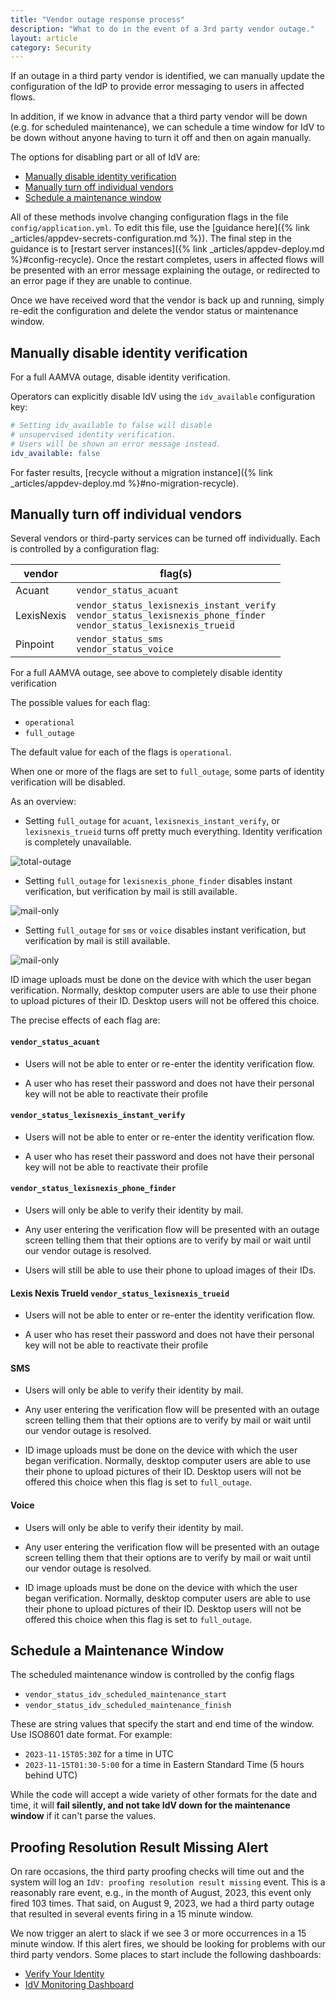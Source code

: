 ```yaml
---
title: "Vendor outage response process"
description: "What to do in the event of a 3rd party vendor outage."
layout: article
category: Security
---
```


If an outage in a third party vendor is identified, we can manually
update the configuration of the IdP to provide error messaging to
users in affected flows.

In addition, if we know in advance that a third party vendor will be
down (e.g. for scheduled maintenance), we can schedule a time window
for IdV to be down without anyone having to turn it off and then on
again manually.

The options for disabling part or all of IdV are:

* [Manually disable identity verification](#manually-disable-identity-verification)
* [Manually turn off individual vendors](#manually-turn-off-individual-vendors)
* [Schedule a maintenance window](#schedule-a-maintenance-window)

All of these methods involve changing configuration flags in the file
`config/application.yml`. To edit this file, use the [guidance
here]({% link _articles/appdev-secrets-configuration.md %}).  The
final step in the guidance is to [restart server instances]({% link
_articles/appdev-deploy.md %}#config-recycle). Once the restart completes, users in
affected flows will be presented with an error message explaining the
outage, or redirected to an error page if they are unable to continue.

Once we have received word that the vendor is back up and running,
simply re-edit the configuration and delete the vendor status or
maintenance window.

## Manually disable identity verification

For a full AAMVA outage, disable identity verification.

Operators can explicitly disable IdV using the `idv_available` configuration key:

```yaml
# Setting idv_available to false will disable
# unsupervised identity verification.
# Users will be shown an error message instead.
idv_available: false
```
For faster results, [recycle without a migration instance]({% link _articles/appdev-deploy.md %}#no-migration-recycle).

## Manually turn off individual vendors

Several vendors or third-party services can be turned off
individually. Each is controlled by a configuration flag:

| vendor | flag(s) |
|---------|------|
| Acuant  | `vendor_status_acuant` |
| LexisNexis| `vendor_status_lexisnexis_instant_verify` <br> `vendor_status_lexisnexis_phone_finder` <br> `vendor_status_lexisnexis_trueid` |
| Pinpoint | `vendor_status_sms` <br> `vendor_status_voice` |

For a full AAMVA outage, see above to completely disable identity verification

The possible values for each flag:

- `operational`
- `full_outage`

The default value for each of the flags is `operational`.

When one or more of the flags are set to `full_outage`, some parts of
identity verification will be disabled.

As an overview:

- Setting `full_outage` for `acuant`, `lexisnexis_instant_verify`, or
  `lexisnexis_trueid` turns off pretty much everything. Identity verification
  is completely unavailable.

![total-outage](https://github.com/18F/identity-handbook/assets/101212334/710b6e6f-e111-4acb-b568-b234efa03c74)

- Setting `full_outage` for `lexisnexis_phone_finder` disables instant
  verification, but verification by mail is still available.

![mail-only](https://github.com/18F/identity-handbook/assets/101212334/3785cf49-a813-4774-ab50-2afe36549c11)

- Setting `full_outage` for `sms` or `voice` disables instant
  verification, but verification by mail is still available.

![mail-only](https://github.com/18F/identity-handbook/assets/101212334/767b1145-0f98-4c05-9fba-b410caf548b7)

  ID image uploads must be done on the device with which the user
  began verification. Normally, desktop computer users are able to
  use their phone to upload pictures of their ID. Desktop users will
  not be offered this choice.

The precise effects of each flag are:

#### `vendor_status_acuant`
  - Users will not be able to enter or re-enter the identity
    verification flow.

  - A user who has reset their password and does not have their
    personal key will not be able to reactivate their profile

#### `vendor_status_lexisnexis_instant_verify`
  - Users will not be able to enter or re-enter the identity
    verification flow.

  - A user who has reset their password and does not have their
    personal key will not be able to reactivate their profile

#### `vendor_status_lexisnexis_phone_finder`
  - Users will only be able to verify their identity by mail.

  - Any user entering the verification flow will be presented with an
    outage screen telling them that their options are to verify by
    mail or wait until our vendor outage is resolved.

  - Users will still be able to use their phone to upload images of
    their IDs.

#### Lexis Nexis TrueId `vendor_status_lexisnexis_trueid`
  - Users will not be able to enter or re-enter the identity
    verification flow.

  - A user who has reset their password and does not have their
    personal key will not be able to reactivate their profile

#### SMS
  - Users will only be able to verify their identity by mail.

  - Any user entering the verification flow will be presented with an
    outage screen telling them that their options are to verify by
    mail or wait until our vendor outage is resolved.

  - ID image uploads must be done on the device with which the user
    began verification. Normally, desktop computer users are able to
    use their phone to upload pictures of their ID. Desktop users will
    not be offered this choice when this flag is set to `full_outage`.

#### Voice
  - Users will only be able to verify their identity by mail.

  - Any user entering the verification flow will be presented with an
    outage screen telling them that their options are to verify by
    mail or wait until our vendor outage is resolved.

  - ID image uploads must be done on the device with which the user
    began verification. Normally, desktop computer users are able to
    use their phone to upload pictures of their ID. Desktop users will
    not be offered this choice when this flag is set to `full_outage`.

## Schedule a Maintenance Window

The scheduled maintenance window is controlled by the config flags

* `vendor_status_idv_scheduled_maintenance_start`
* `vendor_status_idv_scheduled_maintenance_finish`

These are string values that specify the start and end time of the
window. Use ISO8601 date format. For example:

* `2023-11-15T05:30Z` for a time in UTC
* `2023-11-15T01:30-5:00` for a time in Eastern Standard Time (5 hours
  behind UTC)

While the code will accept a wide variety of other formats for the
date and time, it will **fail silently, and not take IdV down for the
maintenance window** if it can't parse the values.

## Proofing Resolution Result Missing Alert
On rare occasions, the third party proofing checks will time out and the
system will log an `IdV: proofing resolution result missing` event.
This is a reasonably rare event, e.g., in the month of August, 2023,
this event only fired 103 times. That said, on August 9, 2023, we had
a third party outage that resulted in several events firing in a 15 minute
window.

We now trigger an alert to slack if we see 3 or more occurrences in a
15 minute window. If this alert fires, we should be looking for problems
with our third party vendors. Some places to start include the following
dashboards:

- [Verify Your Identity](https://us-west-2.console.aws.amazon.com/cloudwatch/home?region=us-west-2#dashboards/dashboard/prod-idv-verify-your-identity-overview)
- [IdV Monitoring Dashboard](https://us-west-2.console.aws.amazon.com/cloudwatch/home?region=us-west-2#dashboards/dashboard/prod-idp-idv-vendors)
